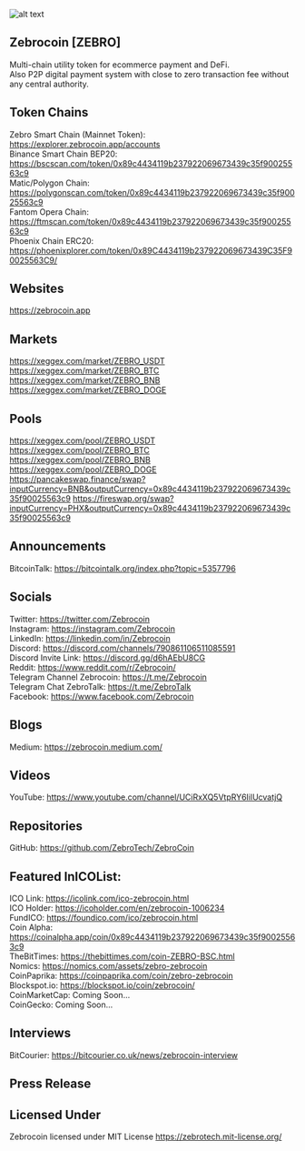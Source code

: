 ![alt text](https://user-images.githubusercontent.com/32578764/101979564-01e3fb80-3c84-11eb-8740-887c75f60eae.png)

## Zebrocoin [ZEBRO]
Multi-chain utility token for ecommerce payment and DeFi. <br />
Also P2P digital payment system with close to zero transaction fee without any central authority.

## Token Chains
Zebro Smart Chain (Mainnet Token): https://explorer.zebrocoin.app/accounts<br />
Binance Smart Chain BEP20: https://bscscan.com/token/0x89c4434119b237922069673439c35f90025563c9<br />
Matic/Polygon Chain: https://polygonscan.com/token/0x89c4434119b237922069673439c35f90025563c9<br />
Fantom Opera Chain: https://ftmscan.com/token/0x89c4434119b237922069673439c35f90025563c9<br />
Phoenix Chain ERC20: https://phoenixplorer.com/token/0x89C4434119b237922069673439C35F90025563C9/

## Websites
https://zebrocoin.app

## Markets
https://xeggex.com/market/ZEBRO_USDT<br />
https://xeggex.com/market/ZEBRO_BTC<br />
https://xeggex.com/market/ZEBRO_BNB<br />
https://xeggex.com/market/ZEBRO_DOGE<br />


## Pools
https://xeggex.com/pool/ZEBRO_USDT<br />
https://xeggex.com/pool/ZEBRO_BTC<br />
https://xeggex.com/pool/ZEBRO_BNB<br />
https://xeggex.com/pool/ZEBRO_DOGE<br />
https://pancakeswap.finance/swap?inputCurrency=BNB&outputCurrency=0x89c4434119b237922069673439c35f90025563c9
https://fireswap.org/swap?inputCurrency=PHX&outputCurrency=0x89c4434119b237922069673439c35f90025563c9

## Announcements
BitcoinTalk: https://bitcointalk.org/index.php?topic=5357796

## Socials
Twitter: https://twitter.com/Zebrocoin<br />
Instagram: https://instagram.com/Zebrocoin<br />
LinkedIn: https://linkedin.com/in/Zebrocoin<br />
Discord: https://discord.com/channels/790861106511085591<br />
Discord Invite Link: https://discord.gg/d6hAEbU8CG<br />
Reddit: https://www.reddit.com/r/Zebrocoin/<br />
Telegram Channel Zebrocoin: https://t.me/Zebrocoin <br />
Telegram Chat ZebroTalk: https://t.me/ZebroTalk  <br />
Facebook: https://www.facebook.com/Zebrocoin

## Blogs
Medium: https://zebrocoin.medium.com/

## Videos
YouTube: https://www.youtube.com/channel/UCiRxXQ5VtpRY6IilUcvatjQ

## Repositories
GitHub: https://github.com/ZebroTech/ZebroCoin

## Featured InICOList: 
ICO Link: https://icolink.com/ico-zebrocoin.html<br />
ICO Holder: https://icoholder.com/en/zebrocoin-1006234<br />
FundICO: https://foundico.com/ico/zebrocoin.html<br />
Coin Alpha: https://coinalpha.app/coin/0x89c4434119b237922069673439c35f90025563c9<br />
TheBitTimes: https://thebittimes.com/coin-ZEBRO-BSC.html<br />
Nomics: https://nomics.com/assets/zebro-zebrocoin<br />
CoinPaprika: https://coinpaprika.com/coin/zebro-zebrocoin<br />
Blockspot.io: https://blockspot.io/coin/zebrocoin/<br />
CoinMarketCap: Coming Soon...<br />
CoinGecko: Coming Soon...

## Interviews
BitCourier: https://bitcourier.co.uk/news/zebrocoin-interview

## Press Release

## Licensed Under
Zebrocoin licensed under MIT License https://zebrotech.mit-license.org/
